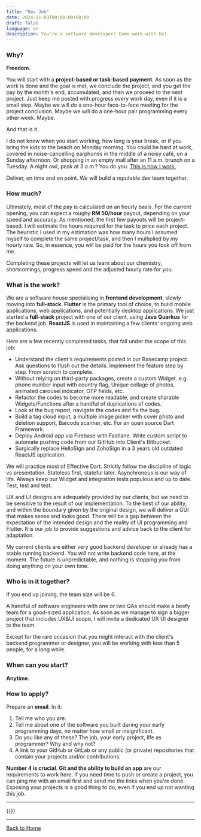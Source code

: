```yaml
---
title: "Dev Job"
date: 2024-11-03T00:00:00+08:00
draft: false
language: en
description: You're a software developer? Come work with Us!
---
```


### Why?

**Freedom.**

You will start with a **project-based or task-based payment**. As soon as the work is done and the goal is met, we conclude the project, and you get the pay by the month's end, accumulated, and then we proceed to the next project. Just keep me posted with progress every work day, even if it is a small step. Maybe we will do a one-hour face-to-face meeting for the project conclusion. Maybe we will do a one-hour pair programming every other week. Maybe.

And that is it.

I do not know when you start working, how long is your break, or if you bring the kids to the beach on Monday morning. You could be hard at work, covered in noise-cancelling earphones in the middle of a noisy café, on a Sunday afternoon. Or shopping in an empty mall after an 11 a.m. brunch on a Tuesday. A night owl, peak at 3 a.m.? You do you. [This is how I work.](https://world.hey.com/kuan/my-typical-working-day-110e376b)

Deliver, on time and on point. We will build a reputable dev team together.

### How much?

Ultimately, most of the pay is calculated on an hourly basis. For the current opening, you can expect a roughy **RM 50/hour** payout, depending on your speed and accuracy. As mentioned, the first few payouts will be project-based. I will estimate the hours required for the task to price each project. The heuristic I used in my estimation was how many hours I assumed myself to complete the same project/task, and then I multiplied by my hourly rate. So, in essence, you will be paid for the hours you took off from me.

Completing these projects will let us learn about our chemistry, shortcomings, progress speed and the adjusted hourly rate for you.

### What is the work?

We are a software house specialising in **frontend development**, slowly moving into **full-stack**. **Flutter** is the primary tool of choice, to build mobile applications, web applications, and potentially desktop applications. We just started a **full-stack** project with one of our client, using **Java** **Quarkus** for the backend job. **ReactJS** is used in maintaining a few clients' ongoing web applications. 

Here are a few recently completed tasks, that fall under the scope of this job:

- Understand the client's requirements posted in our Basecamp project. Ask questions to flush out the details. Implement the feature step by step. From scratch to complete.
- Without relying on third-party packages, create a custom Widget. e.g. phone number input with country flag, Unique collage of photos, animated carousel indicator, OTP fields, etc.
- Refactor the codes to become more readable, and create sharable Widgets/Functions after a handful of duplications of codes.
- Look at the bug report, navigate the codes and fix the bug.
- Build a tag cloud input, a multiple image picker with cover photo and deletion support, Barcode scanner, etc. For an open source Dart Framework.
- Deploy Android app via Firebase with Fastlane. Write custom script to automate pushing code from our GitHub into Client's Bitbucket.
- Surgically replace HelloSign and ZohoSign in a 3 years old outdated ReactJS application.

We will practice most of Effective Dart. Strictly follow the discipline of logic vs presentation. Stateless first, stateful later. Asynchronous is our way of life. Always keep our Widget and integration tests populous and up to date. Test, test and test.

UX and UI designs are adequately provided by our clients, but we need to be sensitive to the result of our implementation. To the best of our ability, and within the boundary given by the original design, we will deliver a GUI that makes sense and looks good. There will be a gap between the expectation of the intended design and the reality of UI programming and Flutter. It is our job to provide suggestions and advice back to the client for adaptation.

My current clients are either very good backend developer or already has a stable running backend. You will not write backend code here, at the moment. The future is unpredictable, and nothing is stopping you from doing anything on your own time.

### Who is in it together?

If you end up joining, the team size will be 6.

A handful of software engineers with one or two QAs should make a beefy team for a good-sized application. As soon as we manage to sign a bigger project that includes UX&UI scope, I will invite a dedicated UX UI designer to the team.

Except for the rare occasion that you might interact with the client's backend programmer or designer, you will be working with less than 5 people, for a long while.

### When can you start?

**Anytime**.

### How to apply?

Prepare an **email**. In it:

1.  Tell me who you are.
2.  Tell me about one of the software you built during your early programming days, no matter how small or insignificant.
3.  Do you like any of these? The job, your early project, life as programmer? Why and why not?
4.  A link to your GitHub or GitLab or any public (or private) repositories that contain your projects and/or contributions.

**Number 4 is crucial**. **Git and the ability to build an app** are our requirements to work here. If you need time to push or create a project, you can ping me with an email first and send me the links when you're done. Exposing your projects is a good thing to do, even if you end up not wanting this job.

---

{{<contact hint="I'm here for the developer job!">}}

---

[Back to Home](/)


